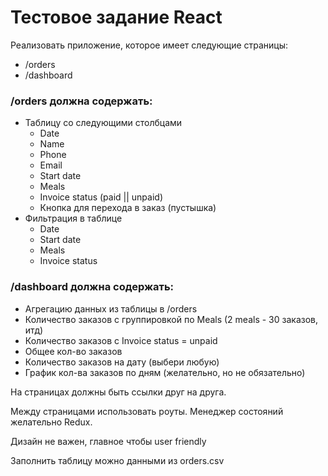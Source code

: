 # Тестовое задание React
Реализовать приложение, которое имеет следующие страницы:
* /orders
* /dashboard

### /orders должна содержать:
* Таблицу со следующими столбцами
  - Date
  - Name
  - Phone
  - Email
  - Start date
  - Meals
  - Invoice status (paid || unpaid)
  - Кнопка для перехода в заказ (пустышка)
* Фильтрация в таблице
  - Date
  - Start date
  - Meals
  - Invoice status

### /dashboard должна содержать:
* Агрегацию данных из таблицы в /orders
* Количество заказов с группировкой по Meals (2 meals - 30 заказов, итд)
* Количество заказов с Invoice status = unpaid
* Общее кол-во заказов
* Количество заказов на дату (выбери любую)
* График кол-ва заказов по дням (желательно, но не обязательно)


На страницах должны быть ссылки друг на друга.

Между страницами использовать роуты. Менеджер состояний желательно Redux.

Дизайн не важен, главное чтобы user friendly

Заполнить таблицу можно данными из orders.csv
